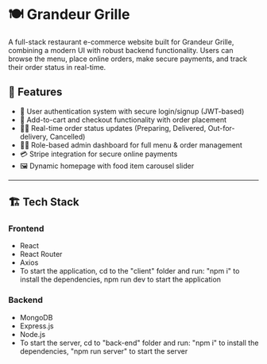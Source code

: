 # 🍽️ Grandeur Grille

A full-stack restaurant e-commerce website built for Grandeur Grille, combining a modern UI with robust backend functionality. Users can browse the menu, place online orders, make secure payments, and track their order status in real-time.

## 🧠 Features

- 🧾 User authentication system with secure login/signup (JWT-based)
- 🛒 Add-to-cart and checkout functionality with order placement
- 🧑‍🍳 Real-time order status updates (Preparing, Delivered, Out-for-delivery, Cancelled)
- 🧑‍💼 Role-based admin dashboard for full menu & order management
- 💳 Stripe integration for secure online payments
- 🖼️ Dynamic homepage with food item carousel slider

---

## 🏗️ Tech Stack

### Frontend
- React
- React Router
- Axios
- To start the application, cd to the "client" folder and run: "npm i" to install the dependencies, npm run dev to start the application

### Backend
- MongoDB
- Express.js
- Node.js
- To start the server, cd to "back-end" folder and run: "npm i" to install the dependencies, "npm run server" to start the server

